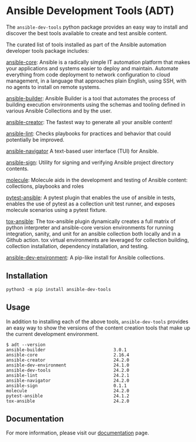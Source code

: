 # Ansible Development Tools (ADT)

The `ansible-dev-tools` python package provides an easy way to install and discover the best tools available to create and test ansible content.

The curated list of tools installed as part of the Ansible automation developer tools package includes:

[ansible-core](https://github.com/ansible/ansible): Ansible is a radically simple IT automation platform that makes your applications and systems easier to deploy and maintain. Automate everything from code deployment to network configuration to cloud management, in a language that approaches plain English, using SSH, with no agents to install on remote systems.

[ansible-builder](https://github.com/ansible/ansible-builder): Ansible Builder is a tool that automates the process of building execution environments using the schemas and tooling defined in various Ansible Collections and by the user.

[ansible-creator](https://github.com/ansible/ansible-creator): The fastest way to generate all your ansible content!

[ansible-lint](https://github.com/ansible/ansible-lint): Checks playbooks for practices and behavior that could potentially be improved.

[ansible-navigator](https://github.com/ansible/ansible-navigator) A text-based user interface (TUI) for Ansible.

[ansible-sign](https://github.com/ansible/ansible-sign): Utility for signing and verifying Ansible project directory contents.

[molecule](https://github.com/ansible/molecule): Molecule aids in the development and testing of Ansible content: collections, playbooks and roles

[pytest-ansible](https://github.com/ansible/pytest-ansible): A pytest plugin that enables the use of ansible in tests, enables the use of pytest as a collection unit test runner, and exposes molecule scenarios using a pytest fixture.

[tox-ansible](https://github.com/ansible/tox-ansible): The tox-ansible plugin dynamically creates a full matrix of python interpreter and ansible-core version environments for running integration, sanity, and unit for an ansible collection both locally and in a Github action. tox virtual environments are leveraged for collection building, collection installation, dependency installation, and testing.

[ansible-dev-environment](https://github.com/ansible/ansible-dev-environment): A pip-like install for Ansible collections.

## Installation

`python3 -m pip install ansible-dev-tools`

## Usage

In addition to installing each of the above tools, `ansible-dev-tools` provides an easy way to show the versions of the content creation tools that make up the current development environment.

<!-- START -->

```
$ adt --version
ansible-builder                          3.0.1
ansible-core                             2.16.4
ansible-creator                          24.2.0
ansible-dev-environment                  24.1.0
ansible-dev-tools                        24.2.0
ansible-lint                             24.2.1
ansible-navigator                        24.2.0
ansible-sign                             0.1.1
molecule                                 24.2.0
pytest-ansible                           24.1.2
tox-ansible                              24.2.0
```

<!-- END -->

## Documentation

For more information, please visit our [documentation](https://ansible.readthedocs.io/projects/dev-tools/) page.
